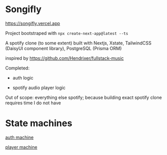 # Songifly

<https://songifly.vercel.app>

Project bootstraped with `npx create-next-app@latest --ts`

A spotify clone (to some extent) built with Nextjs, Xstate, TailwindCSS (DaisyUI component library), PostgreSQL (Prisma ORM)

inspired by <https://github.com/Hendrixer/fullstack-music>

Completed:

- auth logic

- spotify audio player logic

Out of scope: everything else spotify; because building exact spotify clone requires time I do not have

# State machines

[auth machine](https://stately.ai/viz/d8ea871e-318f-4791-9eb0-460d306fd6d8)

[player machine](https://stately.ai/viz/721a1a04-9352-4512-b31b-30a483fe14c4)
